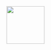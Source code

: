 <div id="header" align="center">
  <img src="https://media.tenor.com/1KSCyCFOmTYAAAAi/godzilla.gif" width="100"/>
</div>

